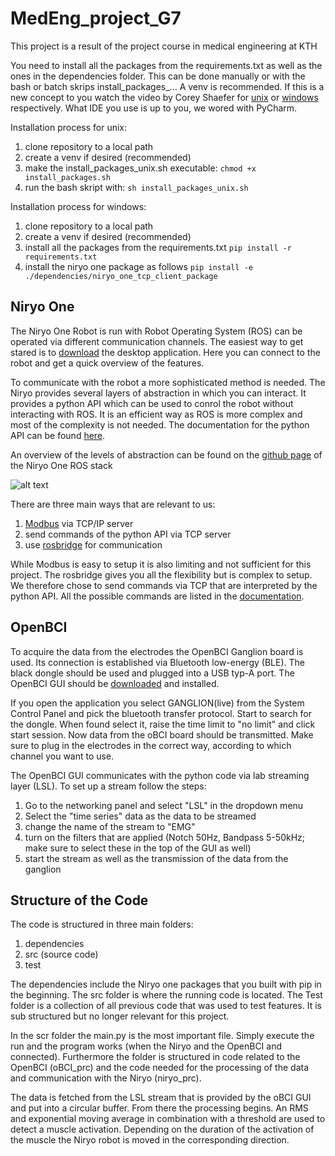 # MedEng_project_G7
This project is a result of the project course in medical engineering at KTH

You need to install all the packages from the requirements.txt as well as the ones in the dependencies folder. This can be done manually or with the bash or batch skrips install_packages_... A venv is recommended. If this is a new concept to you watch the video by Corey Shaefer for [unix][1] or [windows][2] respectively. What IDE you use is up to you, we wored with PyCharm.

Installation process for unix:
1) clone repository to a local path
2) create a venv if desired (recommended)
3) make the install_packages_unix.sh executable: `chmod +x install_packages.sh`
4) run the bash skript with: `sh install_packages_unix.sh`

Installation process for windows:
1) clone repository to a local path
2) create a venv if desired (recommended)
3) install all the packages from the requirements.txt `pip install -r requirements.txt`
4) install the niryo one package as follows `pip install -e ./dependencies/niryo_one_tcp_client_package`

## Niryo One
The Niryo One Robot is run with Robot Operating System (ROS) can be operated via different communication channels. The easiest way to get stared is to [download][3] the desktop application. Here you can connect to the robot and get a quick overview of the features.

To communicate with the robot a more sophisticated method is needed. The Niryo provides several layers of abstraction in which you can interact. It provides a python API which can be used to conrol the robot without interacting with ROS. It is an efficient way as ROS is more complex and most of the complexity is not needed. The documentation for the python API can be found [here][4].

An overview of the levels of abstraction can be found on the [github page][5] of the Niryo One ROS stack

![alt text](https://camo.githubusercontent.com/755f38dd9cdfd93c6269ca5ba19bff6b5580a4287d55c84f571844d8eeae9572/68747470733a2f2f6e6972796f2e636f6d2f77702d636f6e74656e742f75706c6f6164732f323031372f31322f6e6972796f5f6f6e655f726f732e706e67)

There are three main ways that are relevant to us:
1) [Modbus][6] via TCP/IP server
2) send commands of the python API via TCP server
3) use [rosbridge][7] for communication

While Modbus is easy to setup it is also limiting and not sufficient for this project. The rosbridge gives you all the flexibility but is complex to setup. We therefore chose to send commands via TCP that are interpreted by the python API. All the possible commands are listed in the [documentation][4].

## OpenBCI
To acquire the data from the electrodes the OpenBCI Ganglion board is used. Its connection is established via Bluetooth low-energy (BLE). The black dongle should be used and plugged into a USB typ-A port.
The OpenBCI GUI should be [downloaded][8] and installed.

If you open the application you select GANGLION(live) from the System Control Panel and pick the bluetooth transfer protocol. Start to search for the dongle. When found select it, raise the time limit to "no limit" and click start session. Now data from the oBCI board should be transmitted. Make sure to plug in the electrodes in the correct way, according to which channel you want to use.

The OpenBCI GUI communicates with the python code via lab streaming layer (LSL). To set up a stream follow the steps:
1) Go to the networking panel and select "LSL" in the dropdown menu
2) Select the "time series" data as the data to be streamed
3) change the name of the stream to "EMG"
4) turn on the filters that are applied (Notch 50Hz, Bandpass 5-50kHz; make sure to select these in the top of the GUI as well)
5) start the stream as well as the transmission of the data from the ganglion

## Structure of the Code

The code is structured in three main folders:
1) dependencies
2) src (source code)
3) test

The dependencies include the Niryo one packages that you built with pip in the beginning. The src folder is where the running code is located. The Test folder is a collection of all previous code that was used to test features. It is sub structured but no longer relevant for this project.

In the scr folder the main.py is the most important file. Simply execute the run and the program works (when the Niryo and the OpenBCI and connected). Furthermore the folder is structured in code related to the OpenBCI (oBCI_prc) and the code needed for the processing of the data and communication with the Niryo (niryo_prc).

The data is fetched from the LSL stream that is provided by the oBCI GUI and put into a circular buffer. From there the processing begins. An RMS and exponential moving average in combination with a threshold are used to detect a muscle activation. Depending on the duration of the activation of the muscle the Niryo robot is moved in the corresponding direction.


[1]:	https://youtu.be/Kg1Yvry_Ydk
[2]:	https://youtu.be/APOPm01BVrk
[3]:	https://niryo.com/download/
[4]:	https://github.com/NiryoRobotics/niryo_one_ros/tree/master/niryo_one_python_api
[5]:	https://github.com/NiryoRobotics/niryo_one_ros
[6]:    https://github.com/NiryoRobotics/niryo_one_ros/tree/master/niryo_one_modbus
[7]:    http://wiki.ros.org/rosbridge_suite
[8]:    https://openbci.com/downloads

